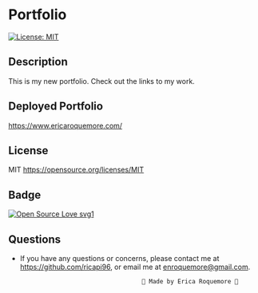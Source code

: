# Portfolio 

[![License: MIT](https://img.shields.io/badge/License-MIT-yellow.svg)](https://opensource.org/licenses/MIT)

## Description

This is my new portfolio. Check out the links to my work.


## Deployed Portfolio

https://www.ericaroquemore.com/


## License

MIT
https://opensource.org/licenses/MIT


## Badge

[![Open Source Love svg1](https://badges.frapsoft.com/os/v1/open-source.svg?v=103)](https://github.com/ellerbrock/open-source-badges/)


## Questions

* If you have any questions or concerns, please contact me at https://github.com/ricapi96, or email me at enroquemore@gmail.com.


                                        💙 Made by Erica Roquemore 💙
